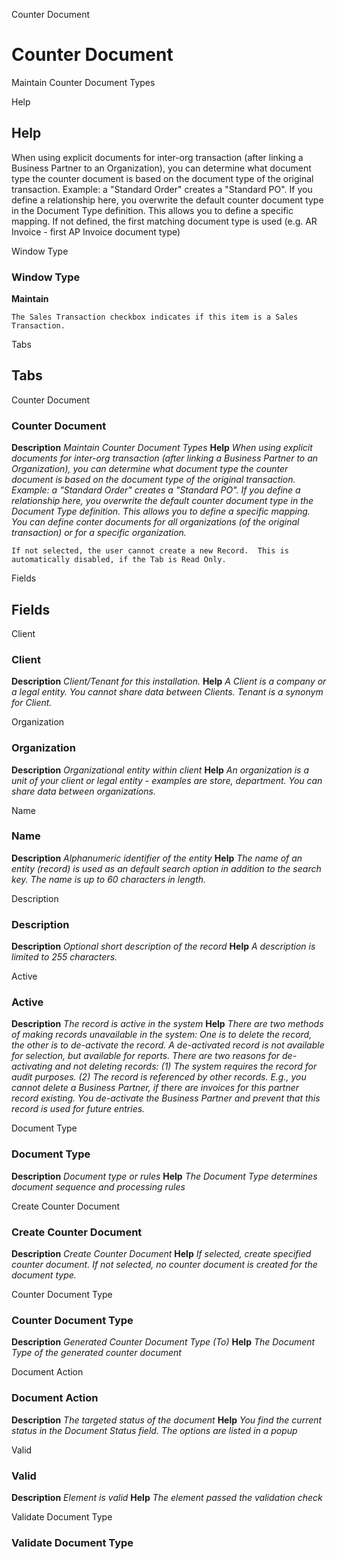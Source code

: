 
Counter Document
# Counter Document


Maintain Counter Document Types

Help
## Help

When using explicit documents for inter-org transaction (after linking a Business Partner to an Organization), you can determine what document type the counter document is based on the document type of the original transaction.  Example: a "Standard Order" creates a "Standard PO". 
If you define a relationship here, you overwrite the default counter document type in the Document Type definition. This allows you to define a specific mapping.
If not defined, the first matching document type is used (e.g. AR Invoice - first AP Invoice document type)

Window Type
### Window Type

**Maintain**

```
The Sales Transaction checkbox indicates if this item is a Sales Transaction.
```

Tabs
## Tabs


Counter Document
### Counter Document

**Description**
 *Maintain Counter Document Types*
**Help**
 *When using explicit documents for inter-org transaction (after linking a Business Partner to an Organization), you can determine what document type the counter document is based on the document type of the original transaction.  Example: a "Standard Order" creates a "Standard PO". 
If you define a relationship here, you overwrite the default counter document type in the Document Type definition. This allows you to define a specific mapping.
You can define conter documents for all organizations (of the original transaction) or for a specific organization.*

```
If not selected, the user cannot create a new Record.  This is automatically disabled, if the Tab is Read Only.
```
Fields
## Fields


Client
### Client

**Description**
 *Client/Tenant for this installation.*
**Help**
 *A Client is a company or a legal entity. You cannot share data between Clients. Tenant is a synonym for Client.*

Organization
### Organization

**Description**
 *Organizational entity within client*
**Help**
 *An organization is a unit of your client or legal entity - examples are store, department. You can share data between organizations.*

Name
### Name

**Description**
 *Alphanumeric identifier of the entity*
**Help**
 *The name of an entity (record) is used as an default search option in addition to the search key. The name is up to 60 characters in length.*

Description
### Description

**Description**
 *Optional short description of the record*
**Help**
 *A description is limited to 255 characters.*

Active
### Active

**Description**
 *The record is active in the system*
**Help**
 *There are two methods of making records unavailable in the system: One is to delete the record, the other is to de-activate the record. A de-activated record is not available for selection, but available for reports.
There are two reasons for de-activating and not deleting records:
(1) The system requires the record for audit purposes.
(2) The record is referenced by other records. E.g., you cannot delete a Business Partner, if there are invoices for this partner record existing. You de-activate the Business Partner and prevent that this record is used for future entries.*

Document Type
### Document Type

**Description**
 *Document type or rules*
**Help**
 *The Document Type determines document sequence and processing rules*

Create Counter Document
### Create Counter Document

**Description**
 *Create Counter Document*
**Help**
 *If selected, create specified counter document.  If not selected, no counter document is created for the document type.*

Counter Document Type
### Counter Document Type

**Description**
 *Generated Counter Document Type (To)*
**Help**
 *The Document Type of the generated counter document*

Document Action
### Document Action

**Description**
 *The targeted status of the document*
**Help**
 *You find the current status in the Document Status field. The options are listed in a popup*

Valid
### Valid

**Description**
 *Element is valid*
**Help**
 *The element passed the validation check*

Validate Document Type
### Validate Document Type


